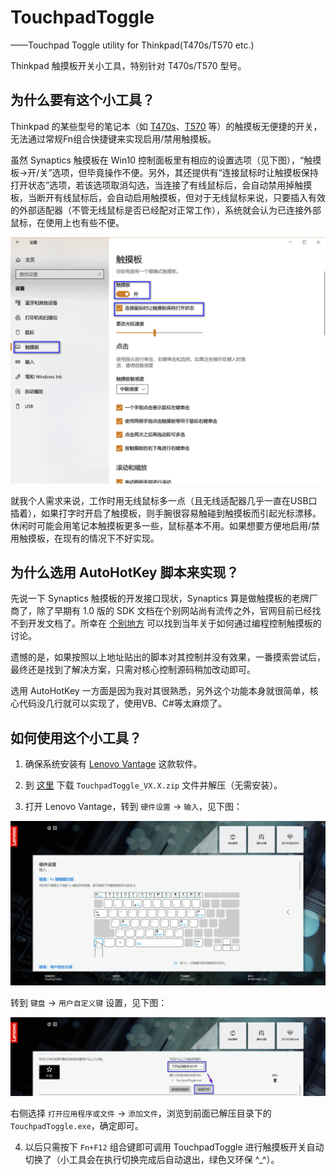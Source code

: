 # TouchpadToggle

——Touchpad Toggle utility for Thinkpad(T470s/T570 etc.)

Thinkpad 触摸板开关小工具，特别针对 T470s/T570 型号。

## 为什么要有这个小工具？

Thinkpad 的某些型号的笔记本（如 [T470s](https://www.lenovo.com/us/en/laptops/thinkpad/thinkpad-t-series/ThinkPad-T470s/p/22TP2TT470S)、[T570](https://www.lenovo.com/us/en/laptops/thinkpad/thinkpad-t-series/ThinkPad-T570/p/22TP2TT5700) 等）的触摸板无便捷的开关，无法通过常规Fn组合快捷键来实现启用/禁用触摸板。

虽然 Synaptics 触摸板在 Win10 控制面板里有相应的设置选项（见下图），“触摸板->开/关”选项，但毕竟操作不便。另外，其还提供有“连接鼠标时让触摸板保持打开状态”选项，若该选项取消勾选，当连接了有线鼠标后，会自动禁用掉触摸板，当断开有线鼠标后，会自动启用触摸板，但对于无线鼠标来说，只要插入有效的外部适配器（不管无线鼠标是否已经配对正常工作），系统就会认为已连接外部鼠标，在使用上也有些不便。

![Windows 控制面板中的“触摸板”设置界面](https://github.com/DavidWang88/TouchpadToggle/raw/master/ScreenCapture/TouchpadSettingInControlPanel.png)

就我个人需求来说，工作时用无线鼠标多一点（且无线适配器几乎一直在USB口插着），如果打字时开启了触摸板，则手腕很容易触碰到触摸板而引起光标漂移。休闲时可能会用笔记本触摸板更多一些，鼠标基本不用。如果想要方便地启用/禁用触摸板，在现有的情况下不好实现。

## 为什么选用 AutoHotKey 脚本来实现？

先说一下 Synaptics 触摸板的开发接口现状，Synaptics 算是做触摸板的老牌厂商了，除了早期有 1.0 版的 SDK 文档在个别网站尚有流传之外，官网目前已经找不到开发文档了。所幸在 [个别地方](https://autohotkey.com/board/topic/65849-controlling-synaptics-touchpad-using-com-api/) 可以找到当年关于如何通过编程控制触摸板的讨论。

遗憾的是，如果按照以上地址贴出的脚本对其控制并没有效果，一番摸索尝试后，最终还是找到了解决方案，只需对核心控制源码稍加改动即可。

选用 AutoHotKey 一方面是因为我对其很熟悉，另外这个功能本身就很简单，核心代码没几行就可以实现了，使用VB、C#等太麻烦了。

## 如何使用这个小工具？

1. 确保系统安装有 [Lenovo Vantage](https://vantage.lenovo.com/) 这款软件。

2. 到 [这里](https://github.com/DavidWang88/TouchpadToggle/releases) 下载 `TouchpadToggle_VX.X.zip` 文件并解压（无需安装）。 

3. 打开 Lenovo Vantage，转到 `硬件设置` -> `输入`，见下图：

![Fn按键设置](https://github.com/DavidWang88/TouchpadToggle/raw/master/ScreenCapture/FnKeySetting.png) 

转到 `键盘` -> `用户自定义键` 设置，见下图：

![用户自定义键设置](https://github.com/DavidWang88/TouchpadToggle/raw/master/ScreenCapture/F12Setting.png)

右侧选择 `打开应用程序或文件` -> `添加文件`，浏览到前面已解压目录下的 `TouchpadToggle.exe`，确定即可。

4. 以后只需按下 `Fn+F12` 组合键即可调用 TouchpadToggle 进行触摸板开关自动切换了（小工具会在执行切换完成后自动退出，绿色又环保 ^_^）。

